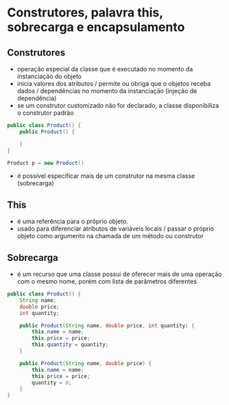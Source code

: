 # Construtores, palavra this, sobrecarga e encapsulamento

## Construtores

- operação especial da classe que é executado no momento da instanciação do objeto
- inicia valores dos atributos / permite ou obriga que o objetos receba dados / dependências no momento da instanciação (injeção de dependência)
- se um construtor customizado não for declarado, a classe disponibiliza o construtor padrão 
~~~java
public class Product() {
    public Product() {

    }
}

Product p = new Product()
~~~
- é possível especificar mais de um construtor na mesma classe (sobrecarga)

## This

- é uma referência para o próprio objeto.
- usado para diferenciar atributos de variáveis locais / passar o próprio objeto como argumento na chamada de um método ou construtor

## Sobrecarga

- é um recurso que uma classe possui de oferecer mais de uma operação com o mesmo nome, porém com lista de parâmetros diferentes

~~~java
public class Product() {
    String name;
    double price;
    int quantity;

    public Product(String name, double price, int quantity) {
        this.name = name;
        this.price = price;
        this.quantity = quantity;
    }

    public Product(String name, double price) {
        this.name = name;
        this.price = price;
        quantity = 0;
    }
}
~~~